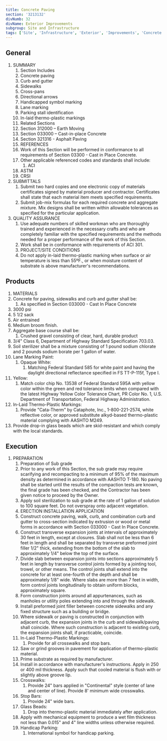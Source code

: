 ```yaml
---
title: Concrete Paving
section: '3213132'
divNumb: 32
divName: Exterior Improvements
subgroup: Site and Infrastructure
tags: ['Site', 'Infrastructure', 'Exterior', 'Improvements', 'Concrete', 'Paving']
---
```



## General

1. SUMMARY
   1. Section Includes
   1. Concrete paving
   1. Curb and gutter
   1. Sidewalks
   1. Cross-pans
   1. Directional arrows
   1. Handicapped symbol marking
   1. Lane marking
   1. Parking stall identification
   1. In-laid thermo-plastic markings
   1. Related Sections
   1. Section 312000 – Earth Moving
   1. Section 033000 – Cast-in-place Concrete
   1. Section 321316 - Asphalt Paving
   1. REFERENCES
   1. Work of this Section will be performed in conformance to all requirements of Section 03300 - Cast in Place Concrete.
   1. Other applicable referenced codes and standards shall include:
      1. ACI
   1. ASTM
   1. CRSI
1. SUBMITTALS
   1. Submit two hard copies and one electronic copy of materials certificates signed by material producer and contractor. Certificates shall state that each material item meets specified requirements.
   1. Submit job-mix formulas for each required concrete and aggregate mixture. Mix designs shall be written within allowable tolerances as specified for the particular application.
1. QUALITY ASSURANCE
   1. Use adequate numbers of skilled workman who are thoroughly trained and experienced in the necessary crafts and who are completely familiar with the specified requirements and the methods needed for a proper performance of the work of this Section.
   1. Work shall be in conformance with requirements of ACI 301.
   1. PROJECT/SITE CONDITIONS
   1. Do not apply in-laid thermo-plastic marking when surface or air temperature is less than 55ºF., or when moisture content of substrate is above manufacturer's recommendations.

## Products

   1. MATERIALS
   1. Concrete for paving, sidewalks and curb and gutter shall be:
      1. As specified in Section 033000 - Cast In Place Concrete
   1. 3000 psi
   1. 5 1/2 sack
   1. Air entrained
   1. Medium broom finish.
   1. Aggregate base course shall be:
      1. Crushed gravel consisting of clear, hard, durable product
   1. 3/4" Class 6, Department of Highway Standard Specification 703.03.
   1. Soil sterilizer shall be a mixture consisting of 1 pound sodium chlorate and 2 pounds sodium borate per 1 gallon of water.
   1. Lane Marking Paint:
      1. Opaque White:
         1. Matching Federal Standard 585 for white paint and having the daylight directional reflectance specified in FS TT-P-115f, Type I.
   1. Yellow:
      1. Match color chip No. 13538 of Federal Standard 595A with yellow color within the green and red tolerance limits when compared with the latest Highway Yellow Color Tolerance Chart, PR Color No. 1, U.S. Department of Transportation, Federal Highway Administration.
   1. In-Laid Thermo-Plastic Markings:
      1. Provide "Cata-Therm" by Cataphote, Inc., 1-800-221-2574, white reflective color, or approved substitute alkyd-based thermo-plastic material complying with AASHTO M249.
   1. Provide drop-in glass beads which are skid-resistant and which comply with the local standards.

## Execution

1. PREPARATION
   1. Preparation of Sub grade
   1. Prior to any work of this Section, the sub grade may require scarifying and recompacting to a minimum of 95% of the maximum density as determined in accordance with AASHTO T-180. No paving shall be started until the results of the compaction tests are known, the final grade has been checked, and the Contractor has been given notice to proceed by the Owner.
   1. Apply soil sterilization to sub grade at the rate of 1 gallon of solution to 100 square feet. Do not overspray onto adjacent vegetation.
   1. ERECTION INSTALLATION APPLICATION
   1. Construct concrete paving, walk, curb, and combination curb and gutter to cross-section indicated by extrusion or wood or metal forms in accordance with Section 033000 - Cast In Place Concrete.
   1. Construct transverse expansion joints at intervals of approximately 30 feet in length, except at closures. Slab shall not be less than 6 feet in length and shall be separated by transverse preformed joint filler 1/2" thick, extending from the bottom of the slab to approximately 1/4" below the top of the surface.
   1. Divide slab between expansion joints into sections approximately 5 feet in length by transverse control joints formed by a jointing tool, trowel, or other means. The control joints shall extend into the concrete for at least one-fourth of the depth and shall be approximately 1/8" wide. Where slabs are more than 7 feet in width, form control joints longitudinally to obtain uniform blocks, approximately square.
   1. Form construction joints around all appurtenances, such as manholes or utility poles extending into and through the sidewalk.
   1. Install preformed joint filler between concrete sidewalks and any fixed structure such as a building or bridge.
   1. Where sidewalk or paving is constructed in conjunction with adjacent curb, the expansion joints in the curb and sidewalk/paving shall coincide. Where such construction is adjacent to existing curb, the expansion joints shall, if practicable, coincide.
   1. In-Laid Thermo-Plastic Markings:
      1. Provide for all crosswalks and stop bars.
   1. Saw or grind grooves in pavement for application of thermo-plastic material.
   1. Prime substrate as required by manufacturer.
   1. Install in accordance with manufacturer's instructions. Apply in 250 or 400 mil thickness. Apply such that cooled material is flush with or slightly above groove lip.
   1. Crosswalks:
      1. Provide 24" bars applied in "Continental" style (center of lane and center of line). Provide 8' minimum wide crosswalks.
   1. Stop Bars:
      1. Provide 24" wide bars.
   1. Glass Beads:
      1. Drop into thermo-plastic material immediately after application.
   1. Apply with mechanical equipment to produce a wet film thickness not less than 0.015" and 4" line widths unless otherwise required.
   1. Handicap Parking:
      1. International symbol for handicap parking.
   
    


